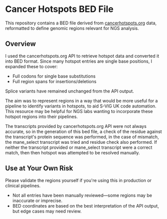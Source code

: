 # Cancer Hotspots BED File

This repository contains a BED file derived from [cancerhotspots.org](https://www.cancerhotspots.org/) data, reformatted to define genomic regions relevant for NGS analysis.

## Overview

I used the cancerhotspots.org API to retrieve hotspot data and converted it into BED format. Since many hotspot entries are single base positions, I expanded these to cover:

- Full codons for single base substitutions  
- Full region spans for insertions/deletions  

Splice variants have remained unchanged from the API output.

The aim was to represent regions in a way that would be more useful for a pipeline to identify variants in hotspots, to aid S-VIG UK code automation. This resource may be helpful for NGS labs wanting to incorporate these hotspot regions into their pipelines.

The transcripts provided by cancerhotspots.org API were not always accurate, so in the generation of this bed file, a check of the residue against the transcript's protein sequence was performed, in the case of mismatch, the mane_select transcript was tried and residue check also performed. If neither the transcript provided or mane_select transcript were a correct match, then then hotspot was attempted to be resolved manually.

## Use at Your Own Risk

Please validate the regions yourself if you're using this in production or clinical pipelines.
- Not all entries have been manually reviewed—some regions may be inaccurate or imprecise.
- BED coordinates are based on the best interpretation of the API output, but edge cases may need review.